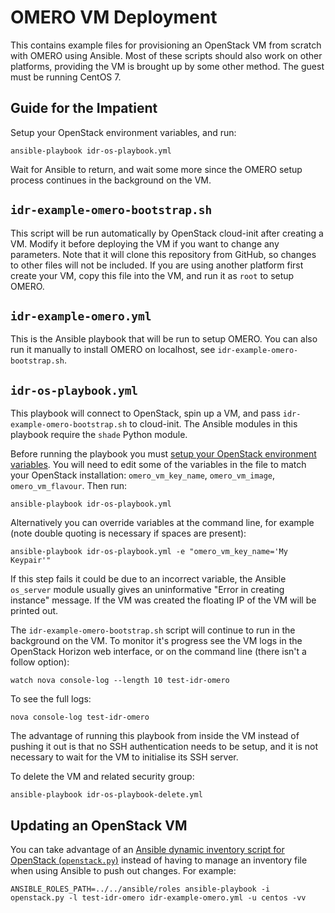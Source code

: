 OMERO VM Deployment
===================

This contains example files for provisioning an OpenStack VM from scratch with OMERO using Ansible.
Most of these scripts should also work on other platforms, providing the VM is brought up by some other method.
The guest must be running CentOS 7.


Guide for the Impatient
-----------------------

Setup your OpenStack environment variables, and run:

    ansible-playbook idr-os-playbook.yml

Wait for Ansible to return, and wait some more since the OMERO setup process continues in the background on the VM.


`idr-example-omero-bootstrap.sh`
--------------------------------

This script will be run automatically by OpenStack cloud-init after creating a VM.
Modify it before deploying the VM if you want to change any parameters.
Note that it will clone this repository from GitHub, so changes to other files will not be included.
If you are using another platform first create your VM, copy this file into the VM, and run it as `root` to setup OMERO.


`idr-example-omero.yml`
-----------------------

This is the Ansible playbook that will be run to setup OMERO.
You can also run it manually to install OMERO on localhost, see `idr-example-omero-bootstrap.sh`.


`idr-os-playbook.yml`
---------------------

This playbook will connect to OpenStack, spin up a VM, and pass `idr-example-omero-bootstrap.sh` to cloud-init.
The Ansible modules in this playbook require the `shade` Python module.

Before running the playbook you must [setup your OpenStack environment variables](http://docs.openstack.org/user-guide/common/cli_set_environment_variables_using_openstack_rc.html).
You will need to edit some of the variables in the file to match your OpenStack installation: `omero_vm_key_name`, `omero_vm_image`, `omero_vm_flavour`.
Then run:

    ansible-playbook idr-os-playbook.yml

Alternatively you can override variables at the command line, for example (note double quoting is necessary if spaces are present):

    ansible-playbook idr-os-playbook.yml -e "omero_vm_key_name='My Keypair'"

If this step fails it could be due to an incorrect variable, the Ansible `os_server` module usually gives an uninformative "Error in creating instance" message.
If the VM was created the floating IP of the VM will be printed out.

The `idr-example-omero-bootstrap.sh` script will continue to run in the background on the VM.
To monitor it's progress see the VM logs in the OpenStack Horizon web interface, or on the command line (there isn't a follow option):

    watch nova console-log --length 10 test-idr-omero

To see the full logs:

    nova console-log test-idr-omero

The advantage of running this playbook from inside the VM instead of pushing it out is that no SSH authentication needs to be setup, and it is not necessary to wait for the VM to initialise its SSH server.

To delete the VM and related security group:

    ansible-playbook idr-os-playbook-delete.yml


Updating an OpenStack VM
------------------------

You can take advantage of an [Ansible dynamic inventory script for OpenStack (`openstack.py`)](http://docs.ansible.com/ansible/intro_dynamic_inventory.html#example-openstack-external-inventory-script) instead of having to manage an inventory file when using Ansible to push out changes.
For example:

    ANSIBLE_ROLES_PATH=../../ansible/roles ansible-playbook -i openstack.py -l test-idr-omero idr-example-omero.yml -u centos -vv
